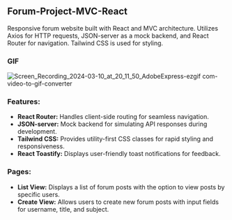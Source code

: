 ## Forum-Project-MVC-React

Responsive forum website built with React and MVC architecture. Utilizes Axios for HTTP requests, JSON-server as a mock backend, and React Router for navigation. Tailwind CSS is used for styling.

### GIF

![Screen_Recording_2024-03-10_at_20_11_50_AdobeExpress-ezgif com-video-to-gif-converter](https://github.com/tubayapa/Forum-with-React-MVC/assets/147662888/52c4a1aa-a8b3-44a4-949f-0b1c0fa6946d)


### Features:
- **React Router:** Handles client-side routing for seamless navigation.
- **JSON-server:** Mock backend for simulating API responses during development.
- **Tailwind CSS:** Provides utility-first CSS classes for rapid styling and responsiveness.
- **React Toastify:** Displays user-friendly toast notifications for feedback.

### Pages:
- **List View:** Displays a list of forum posts with the option to view posts by specific users.
- **Create View:** Allows users to create new forum posts with input fields for username, title, and subject.
